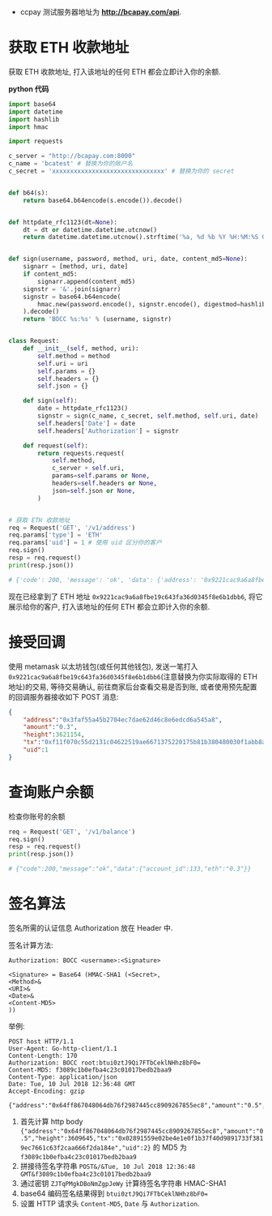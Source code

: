 - ccpay 测试服务器地址为 **http://bcapay.com/api**.

# 获取 ETH 收款地址

获取 ETH 收款地址, 打入该地址的任何 ETH 都会立即计入你的余额.

**python 代码**

```py
import base64
import datetime
import hashlib
import hmac

import requests

c_server = "http://bcapay.com:8000"
c_name = 'bcatest' # 替换为你的账户名
c_secret = 'xxxxxxxxxxxxxxxxxxxxxxxxxxxxxxx' # 替换为你的 secret


def b64(s):
    return base64.b64encode(s.encode()).decode()


def httpdate_rfc1123(dt=None):
    dt = dt or datetime.datetime.utcnow()
    return datetime.datetime.utcnow().strftime('%a, %d %b %Y %H:%M:%S GMT')


def sign(username, password, method, uri, date, content_md5=None):
    signarr = [method, uri, date]
    if content_md5:
        signarr.append(content_md5)
    signstr = '&'.join(signarr)
    signstr = base64.b64encode(
        hmac.new(password.encode(), signstr.encode(), digestmod=hashlib.sha1).digest()
    ).decode()
    return 'BOCC %s:%s' % (username, signstr)


class Request:
    def __init__(self, method, uri):
        self.method = method
        self.uri = uri
        self.params = {}
        self.headers = {}
        self.json = {}

    def sign(self):
        date = httpdate_rfc1123()
        signstr = sign(c_name, c_secret, self.method, self.uri, date)
        self.headers['Date'] = date
        self.headers['Authorization'] = signstr

    def request(self):
        return requests.request(
            self.method,
            c_server + self.uri,
            params=self.params or None,
            headers=self.headers or None,
            json=self.json or None,
        )


# 获取 ETH 收款地址
req = Request('GET', '/v1/address')
req.params['type'] = 'ETH'
req.params['uid'] = 1 # 使用 uid 区分你的客户
req.sign()
resp = req.request()
print(resp.json())

# {'code': 200, 'message': 'ok', 'data': {'address': '0x9221cac9a6a8fbe19c643fa36d0345f8e6b1dbb6'}, 'type': 'ETH'}
```

现在已经拿到了 ETH 地址 `0x9221cac9a6a8fbe19c643fa36d0345f8e6b1dbb6`, 将它展示给你的客户, 打入该地址的任何 ETH 都会立即计入你的余额.

# 接受回调

使用 metamask 以太坊钱包(或任何其他钱包), 发送一笔打入 `0x9221cac9a6a8fbe19c643fa36d0345f8e6b1dbb6`(注意替换为你实际取得的 ETH 地址)的交易, 等待交易确认, 前往商家后台查看交易是否到账, 或者使用预先配置的回调服务器接收如下 POST 消息:

```json
{
    "address":"0x3faf55a45b2704ec7dae62d46c8e6edcd6a545a8",
    "amount":"0.3",
    "height":3621154,
    "tx":"0xf11f070c55d2131c04622519ae6671375220175b81b380480030f1abb8a91598",
    "uid":1
}
```

# 查询账户余额

检查你账号的余额

```py
req = Request('GET', '/v1/balance')
req.sign()
resp = req.request()
print(resp.json())

# {"code":200,"message":"ok","data":{"account_id":133,"eth":"0.3"}}
```

# 签名算法

签名所需的认证信息 Authorization 放在 Header 中.

签名计算方法:

```
Authorization: BOCC <username>:<Signature>

<Signature> = Base64 (HMAC-SHA1 (<Secret>,
<Method>&
<URI>&
<Date>&
<Content-MD5>
))
```

举例:
```
POST host HTTP/1.1
User-Agent: Go-http-client/1.1
Content-Length: 170
Authorization: BOCC root:btui0ztJ9Qi7FTbCeklNHhz8bF0=
Content-MD5: f3089c1b0efba4c23c01017bedb2baa9
Content-Type: application/json
Date: Tue, 10 Jul 2018 12:36:48 GMT
Accept-Encoding: gzip

{"address":"0x64ff867048064db76f2987445cc8909267855ec8","amount":"0.5","height":3609645,"tx":"0x02891559e02be4e1e0f1b37f40d9891733f3819ec7661c63f2caa666f2da184e","uid":2}
```

1. 首先计算 http body `{"address":"0x64ff867048064db76f2987445cc8909267855ec8","amount":"0.5","height":3609645,"tx":"0x02891559e02be4e1e0f1b37f40d9891733f3819ec7661c63f2caa666f2da184e","uid":2}` 的 MD5 为 `f3089c1b0efba4c23c01017bedb2baa9`
2. 拼接待签名字符串 `POST&/&Tue, 10 Jul 2018 12:36:48 GMT&f3089c1b0efba4c23c01017bedb2baa9`
3. 通过密钥 `ZJTqPMgkDBoNmZgpJeWy` 计算待签名字符串 HMAC-SHA1
4. base64 编码签名结果得到 `btui0ztJ9Qi7FTbCeklNHhz8bF0=`
5. 设置 HTTP 请求头 `Content-MD5`, `Date` 与 `Authorization`.

